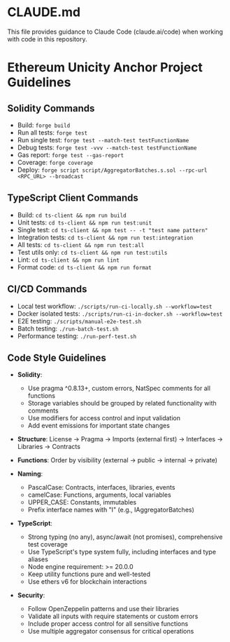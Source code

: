 # CLAUDE.md

This file provides guidance to Claude Code (claude.ai/code) when working with code in this repository.

# Ethereum Unicity Anchor Project Guidelines

## Solidity Commands
- Build: `forge build`
- Run all tests: `forge test`
- Run single test: `forge test --match-test testFunctionName`
- Debug tests: `forge test -vvv --match-test testFunctionName`
- Gas report: `forge test --gas-report`
- Coverage: `forge coverage`
- Deploy: `forge script script/AggregatorBatches.s.sol --rpc-url <RPC_URL> --broadcast`

## TypeScript Client Commands
- Build: `cd ts-client && npm run build`
- Unit tests: `cd ts-client && npm run test:unit`
- Single test: `cd ts-client && npm test -- -t "test name pattern"`
- Integration tests: `cd ts-client && npm run test:integration`
- All tests: `cd ts-client && npm run test:all`
- Test utils only: `cd ts-client && npm run test:utils`
- Lint: `cd ts-client && npm run lint`
- Format code: `cd ts-client && npm run format`

## CI/CD Commands
- Local test workflow: `./scripts/run-ci-locally.sh --workflow=test`
- Docker isolated tests: `./scripts/run-ci-in-docker.sh --workflow=test`
- E2E testing: `./scripts/manual-e2e-test.sh`
- Batch testing: `./run-batch-test.sh`
- Performance testing: `./run-perf-test.sh`

## Code Style Guidelines
- **Solidity**: 
  - Use pragma ^0.8.13+, custom errors, NatSpec comments for all functions
  - Storage variables should be grouped by related functionality with comments
  - Use modifiers for access control and input validation
  - Add event emissions for important state changes

- **Structure**: License → Pragma → Imports (external first) → Interfaces → Libraries → Contracts
- **Functions**: Order by visibility (external → public → internal → private)
- **Naming**: 
  - PascalCase: Contracts, interfaces, libraries, events
  - camelCase: Functions, arguments, local variables
  - UPPER_CASE: Constants, immutables
  - Prefix interface names with "I" (e.g., IAggregatorBatches)

- **TypeScript**: 
  - Strong typing (no any), async/await (not promises), comprehensive test coverage
  - Use TypeScript's type system fully, including interfaces and type aliases
  - Node engine requirement: >= 20.0.0
  - Keep utility functions pure and well-tested
  - Use ethers v6 for blockchain interactions
  
- **Security**: 
  - Follow OpenZeppelin patterns and use their libraries
  - Validate all inputs with require statements or custom errors
  - Include proper access control for all sensitive functions
  - Use multiple aggregator consensus for critical operations